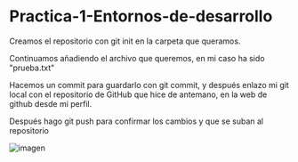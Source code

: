 # Practica-1-Entornos-de-desarrollo

Creamos el repositorio con git init en la carpeta que queramos. 

Continuamos añadiendo el archivo que queremos, en mi caso ha sido "prueba.txt" 

Hacemos un commit para guardarlo con git commit, y después enlazo mi git local con el repositorio de GitHub que hice de antemano, en la web de github desde mi perfil. 

Después hago git push para confirmar los cambios y que se suban al repositorio 

![imagen](https://user-images.githubusercontent.com/74322611/201540783-89f668b1-c0d7-4252-9ff6-5bf5f01dd6d5.png)
